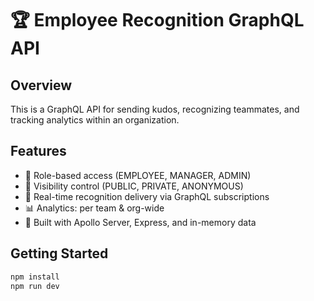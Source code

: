 # 🏆 Employee Recognition GraphQL API

## Overview
This is a GraphQL API for sending kudos, recognizing teammates, and tracking analytics within an organization.

## Features
- 👤 Role-based access (EMPLOYEE, MANAGER, ADMIN)
- 🔐 Visibility control (PUBLIC, PRIVATE, ANONYMOUS)
- 💌 Real-time recognition delivery via GraphQL subscriptions
- 📊 Analytics: per team & org-wide
- 🔧 Built with Apollo Server, Express, and in-memory data

## Getting Started
```bash
npm install
npm run dev
